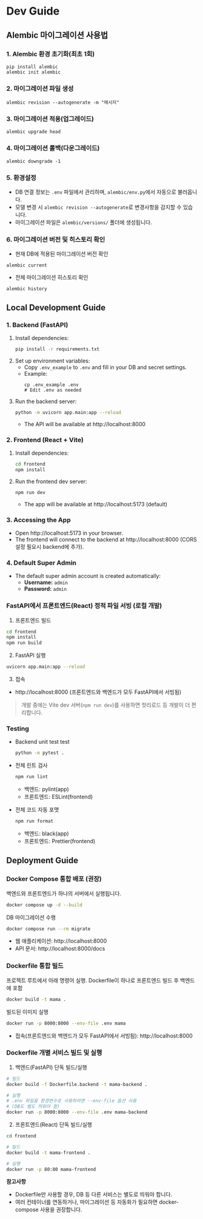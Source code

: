 # Dev Guide

## Alembic 마이그레이션 사용법

### 1. Alembic 환경 초기화(최초 1회)
```
pip install alembic
alembic init alembic
```

### 2. 마이그레이션 파일 생성
```
alembic revision --autogenerate -m "메시지"
```

### 3. 마이그레이션 적용(업그레이드)
```
alembic upgrade head
```

### 4. 마이그레이션 롤백(다운그레이드)
```
alembic downgrade -1
```

### 5. 환경설정
- DB 연결 정보는 `.env` 파일에서 관리하며, `alembic/env.py`에서 자동으로 불러옵니다.
- 모델 변경 시 `alembic revision --autogenerate`로 변경사항을 감지할 수 있습니다.
- 마이그레이션 파일은 `alembic/versions/` 폴더에 생성됩니다.

### 6. 마이그레이션 버전 및 히스토리 확인
- 현재 DB에 적용된 마이그레이션 버전 확인
```
alembic current
```
- 전체 마이그레이션 히스토리 확인
```
alembic history
```

## Local Development Guide

### 1. Backend (FastAPI)

1. Install dependencies:
   ```bash
   pip install -r requirements.txt
   ```
2. Set up environment variables:
   - Copy `.env_example` to `.env` and fill in your DB and secret settings.
   - Example:
     ```
     cp .env_example .env
     # Edit .env as needed
     ```
3. Run the backend server:
   ```bash
   python -m uvicorn app.main:app --reload
   ```
   - The API will be available at http://localhost:8000

### 2. Frontend (React + Vite)

1. Install dependencies:
   ```bash
   cd frontend
   npm install
   ```
2. Run the frontend dev server:
   ```bash
   npm run dev
   ```
   - The app will be available at http://localhost:5173 (default)

### 3. Accessing the App
- Open http://localhost:5173 in your browser.
- The frontend will connect to the backend at http://localhost:8000 (CORS 설정 필요시 backend에 추가).

### 4. Default Super Admin
- The default super admin account is created automatically:
  - **Username:** `admin`
  - **Password:** `admin`

### FastAPI에서 프론트엔드(React) 정적 파일 서빙 (로컬 개발)

1. 프론트엔드 빌드
```bash
cd frontend
npm install
npm run build
```

2. FastAPI 실행
```bash
uvicorn app.main:app --reload
```

3. 접속
- http://localhost:8000
  (프론트엔드와 백엔드가 모두 FastAPI에서 서빙됨)

> 개발 중에는 Vite dev 서버(`npm run dev`)를 사용하면 핫리로드 등 개발이 더 편리합니다.

### Testing

- Backend unit test test
   ```bash
   python -m pytest .
   ```

- 전체 린트 검사
  ```bash
  npm run lint
  ```
  - 백엔드: pylint(app)
  - 프론트엔드: ESLint(frontend)

- 전체 코드 자동 포맷
  ```bash
  npm run format
  ```
  - 백엔드: black(app)
  - 프론트엔드: Prettier(frontend)

## Deployment Guide

### Docker Compose 통합 배포 (권장)

백엔드와 프론트엔드가 하나의 서버에서 실행됩니다.

```bash
docker compose up -d --build
```

DB 마이그레이션 수행

```bash
docker compose run --rm migrate
```

- 웹 애플리케이션: http://localhost:8000
- API 문서: http://localhost:8000/docs

### Dockerfile 통합 빌드

프로젝트 루트에서 아래 명령어 실행. Dockerfile이 하나로 프론트엔드 빌드 후 백엔드에 포함

```bash
docker build -t mama .
```

빌드된 이미지 실행

```bash
docker run -p 8000:8000 --env-file .env mama
```

- 접속(프론트엔드와 백엔드가 모두 FastAPI에서 서빙됨): http://localhost:8000

### Dockerfile 개별 서비스 빌드 및 실행

1. 백엔드(FastAPI) 단독 빌드/실행
```bash
# 빌드
docker build -f Dockerfile.backend -t mama-backend .

# 실행
# .env 파일을 환경변수로 사용하려면 --env-file 옵션 사용
# (DB도 별도 띄워야 함)
docker run -p 8000:8000 --env-file .env mama-backend
```

2. 프론트엔드(React) 단독 빌드/실행
```bash
cd frontend

# 빌드
docker build -t mama-frontend .

# 실행
docker run -p 80:80 mama-frontend
```

**참고사항**
- Dockerfile만 사용할 경우, DB 등 다른 서비스는 별도로 띄워야 합니다.
- 여러 컨테이너를 연동하거나, 마이그레이션 등 자동화가 필요하면 docker-compose 사용을 권장합니다.
